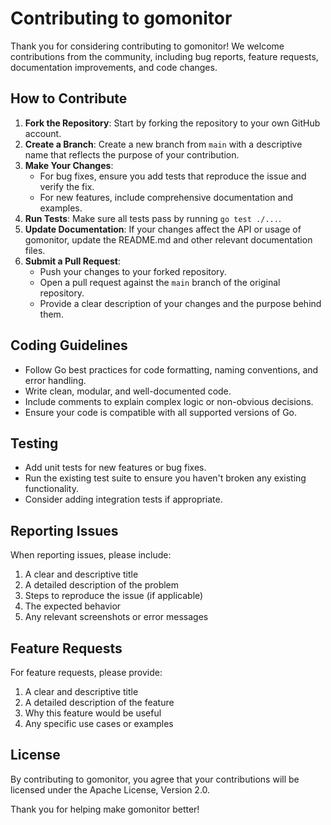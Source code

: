 
# Contributing to gomonitor

Thank you for considering contributing to gomonitor! We welcome contributions from the community, including bug reports, feature requests, documentation improvements, and code changes.

## How to Contribute

1. **Fork the Repository**: Start by forking the repository to your own GitHub account.
2. **Create a Branch**: Create a new branch from `main` with a descriptive name that reflects the purpose of your contribution.
3. **Make Your Changes**:
   - For bug fixes, ensure you add tests that reproduce the issue and verify the fix.
   - For new features, include comprehensive documentation and examples.
4. **Run Tests**: Make sure all tests pass by running `go test ./...`.
5. **Update Documentation**: If your changes affect the API or usage of gomonitor, update the README.md and other relevant documentation files.
6. **Submit a Pull Request**:
   - Push your changes to your forked repository.
   - Open a pull request against the `main` branch of the original repository.
   - Provide a clear description of your changes and the purpose behind them.

## Coding Guidelines

- Follow Go best practices for code formatting, naming conventions, and error handling.
- Write clean, modular, and well-documented code.
- Include comments to explain complex logic or non-obvious decisions.
- Ensure your code is compatible with all supported versions of Go.

## Testing

- Add unit tests for new features or bug fixes.
- Run the existing test suite to ensure you haven't broken any existing functionality.
- Consider adding integration tests if appropriate.

## Reporting Issues

When reporting issues, please include:

1. A clear and descriptive title
2. A detailed description of the problem
3. Steps to reproduce the issue (if applicable)
4. The expected behavior
5. Any relevant screenshots or error messages

## Feature Requests

For feature requests, please provide:

1. A clear and descriptive title
2. A detailed description of the feature
3. Why this feature would be useful
4. Any specific use cases or examples

## License

By contributing to gomonitor, you agree that your contributions will be licensed under the Apache License, Version 2.0.

Thank you for helping make gomonitor better!
